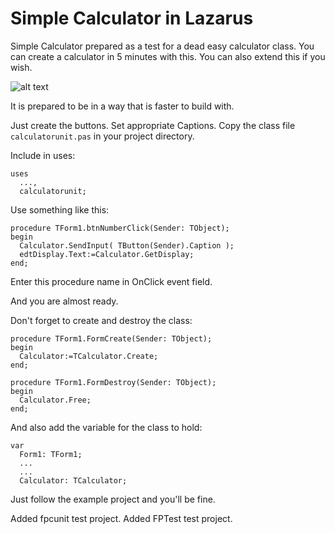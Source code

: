 # Simple Calculator in Lazarus
Simple Calculator prepared as a test for a dead easy calculator class. You can create a calculator in 5 minutes with this. You can also extend this if you wish.

![alt text](https://github.com/adnan360/simple-calculator-lazarus/raw/master/common/screenshots/screenshot-1.png "Simple Calculator in Lazarus - Simple calculator app that could be made 5 minutes! For practically any platform! - Screenshot after typing some digits")

It is prepared to be in a way that is faster to build with.

Just create the buttons. Set appropriate Captions. Copy the class file `calculatorunit.pas` in your project directory.

Include in uses:
```
uses
  ...,
  calculatorunit;
```

Use something like this:
```
procedure TForm1.btnNumberClick(Sender: TObject);
begin
  Calculator.SendInput( TButton(Sender).Caption );
  edtDisplay.Text:=Calculator.GetDisplay;
end;
```

Enter this procedure name in OnClick event field.

And you are almost ready.

Don't forget to create and destroy the class:
```
procedure TForm1.FormCreate(Sender: TObject);
begin
  Calculator:=TCalculator.Create;
end;

procedure TForm1.FormDestroy(Sender: TObject);
begin
  Calculator.Free;
end;
```

And also add the variable for the class to hold:
```
var
  Form1: TForm1;
  ...
  ...
  Calculator: TCalculator;
```

Just follow the example project and you'll be fine.

Added fpcunit test project.
Added FPTest test project.